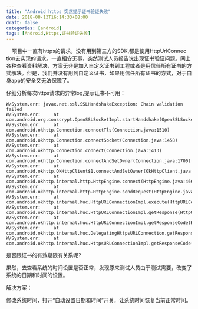 ```yaml
---
title: "Android https 突然提示证书验证失败"
date: 2018-08-13T16:14:33+08:00
draft: false
categories: [android]
tags: [Android,Https,证书验证失败]
---
```


    项目中一直有https的请求，没有用到第三方的SDK,都是使用HttpUrlConnec tion去实现的请求。一直相安无事，突然测试人员报告说出现证书验证问题。网上各种查看资料解决，方案无非是加入自定义证书到工程或者是用信任所有证书的方式解决。但是，我们并没有用到自定义证书，如果用信任所有证书的方式，对于自身app的安全又无法保障了。

仔细分析每次https请求的异常log,提示证书不可用：

``` shell
W/System.err: javax.net.ssl.SSLHandshakeException: Chain validation failed
W/System.err:     at com.android.org.conscrypt.OpenSSLSocketImpl.startHandshake(OpenSSLSocketImpl.java:368)
W/System.err:     at com.android.okhttp.Connection.connectTls(Connection.java:1510)
W/System.err:     at com.android.okhttp.Connection.connectSocket(Connection.java:1458)
W/System.err:     at com.android.okhttp.Connection.connect(Connection.java:1413)
W/System.err:     at com.android.okhttp.Connection.connectAndSetOwner(Connection.java:1700)
W/System.err:     at com.android.okhttp.OkHttpClient$1.connectAndSetOwner(OkHttpClient.java:133)
W/System.err:     at com.android.okhttp.internal.http.HttpEngine.connect(HttpEngine.java:466)
W/System.err:     at com.android.okhttp.internal.http.HttpEngine.sendRequest(HttpEngine.java:371)
W/System.err:     at com.android.okhttp.internal.huc.HttpURLConnectionImpl.execute(HttpURLConnectionImpl.java:503)
W/System.err:     at com.android.okhttp.internal.huc.HttpURLConnectionImpl.getResponse(HttpURLConnectionImpl.java:438)
W/System.err:     at com.android.okhttp.internal.huc.HttpURLConnectionImpl.getResponseCode(HttpURLConnectionImpl.java:567)
W/System.err:     at com.android.okhttp.internal.huc.DelegatingHttpsURLConnection.getResponseCode(DelegatingHttpsURLConnection.java:105)
W/System.err:     at com.android.okhttp.internal.huc.HttpsURLConnectionImpl.getResponseCode(HttpsURLConnectionImpl.java)

```


是否跟证书的有效期限有关系呢?

果然，去查看系统的时间设置是否正常，发现原来测试人员由于测试需要，改变了系统的日期和时间的设置。

解决方案：

修改系统时间，打开“自动设置日期和时间”开关，让系统时间恢复当前正常时间。